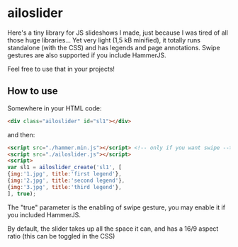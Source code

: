 # ailoslider

Here's a tiny library for JS slideshows I made, just because I was tired of all those huge libraries...
Yet very light (1,5 kB minified), it totally runs standalone (with the CSS) and has legends and page annotations. Swipe gestures are also supported if you include HammerJS.

Feel free to use that in your projects!

## How to use

Somewhere in your HTML code:

```html
<div class="ailoslider" id="sl1"></div>
```

and then:

```html
<script src="./hammer.min.js"></script> <!-- only if you want swipe -->
<script src="./ailoslider.js"></script>
<script>
var sl1 = ailoslider_create('sl1', [
{img:'1.jpg', title:'first legend'},
{img:'2.jpg', title:'second legend'},
{img:'3.jpg', title:'third legend'},
], true);
```
The "true" parameter is the enabling of swipe gesture, you may enable it if you included HammerJS.

By default, the slider takes up all the space it can, and has a 16/9 aspect ratio (this can be toggled in the CSS)
